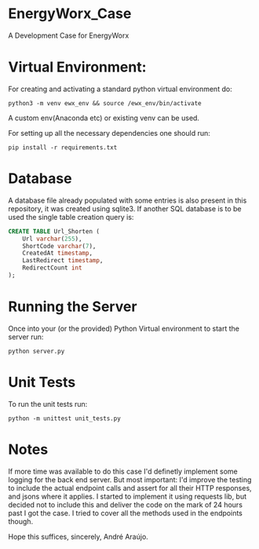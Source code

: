 # EnergyWorx_Case
A Development Case for EnergyWorx

# Virtual Environment: 

For creating and activating a standard python virtual environment do:

```python3 -m venv ewx_env && source /ewx_env/bin/activate```

A custom env(Anaconda etc) or existing venv can be used.

For setting up all the necessary dependencies one should run:

```pip install -r requirements.txt ```

# Database 
A database file already populated with some entries is also present in this repository, it was created using sqlite3. If another SQL database is to be used the single table creation query is:

```sql
CREATE TABLE Url_Shorten (
    Url varchar(255),
    ShortCode varchar(7),
    CreatedAt timestamp,
    LastRedirect timestamp,
    RedirectCount int 
); 
```


# Running the Server

Once into your (or the provided) Python Virtual environment to start the server run: 

```python server.py```


# Unit Tests 

To run the unit tests run:

```python -m unittest unit_tests.py```

# Notes

If more time was available to do this case I'd definetly implement some logging for the back end server. But most important: I'd improve the testing to include the actual endpoint calls and assert for all their HTTP responses, and jsons where it applies. I started to implement it using requests lib, but decided not to include this and deliver the code on the mark of 24 hours past I got the case. I tried to cover all the methods used in the endpoints though. 

Hope this suffices, sincerely, André Araújo.
